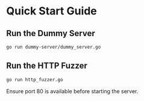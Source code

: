 # Quick Start Guide

## Run the Dummy Server
```bash
go run dummy-server/dummy_server.go
```

## Run the HTTP Fuzzer
```bash
go run http_fuzzer.go
```

Ensure port 80 is available before starting the server.
